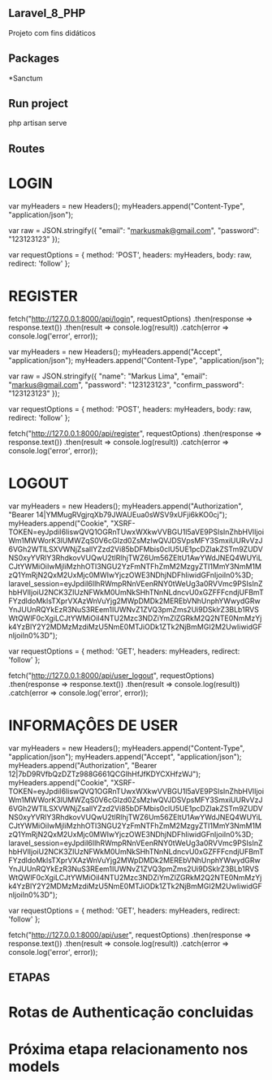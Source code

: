 ## Laravel_8_PHP

Projeto com fins didáticos

## Packages

*Sanctum

## Run project
php artisan serve

## Routes

# LOGIN
var myHeaders = new Headers();
myHeaders.append("Content-Type", "application/json");

var raw = JSON.stringify({
  "email": "markusmak@gmail.com",
  "password": "123123123"
});

var requestOptions = {
  method: 'POST',
  headers: myHeaders,
  body: raw,
  redirect: 'follow'
};

# REGISTER
fetch("http://127.0.0.1:8000/api/login", requestOptions)
  .then(response => response.text())
  .then(result => console.log(result))
  .catch(error => console.log('error', error));


var myHeaders = new Headers();
myHeaders.append("Accept", "application/json");
myHeaders.append("Content-Type", "application/json");

var raw = JSON.stringify({
  "name": "Markus Lima",
  "email": "markus@gmail.com",
  "password": "123123123",
  "confirm_password": "123123123"
});

var requestOptions = {
  method: 'POST',
  headers: myHeaders,
  body: raw,
  redirect: 'follow'
};

fetch("http://127.0.0.1:8000/api/register", requestOptions)
  .then(response => response.text())
  .then(result => console.log(result))
  .catch(error => console.log('error', error));


# LOGOUT
var myHeaders = new Headers();
myHeaders.append("Authorization", "Bearer 14|YMMugRVgjrqXb79JWAUEua0sWSV9xUFji6kKO0cj");
myHeaders.append("Cookie", "XSRF-TOKEN=eyJpdiI6IiswQVQ1OGRnTUwxWXkwVVBGU1l5aVE9PSIsInZhbHVlIjoiWm1MWWorK3lUMWZqS0V6cGIzd0ZsMzIwQVJDSVpsMFY3SmxiUURvVzJ6VGh2WTlLSXVWNjZsallYZzd2Vi85bDFMbis0clU5UE1pcDZlakZSTm9ZUDVNS0xyYVRlY3RhdkovVUQwU2tlRlhjTWZ6Um56ZEltU1AwYWdJNEQ4WUYiLCJtYWMiOiIwMjliMzhhOTI3NGU2YzFmNTFhZmM2MzgyZTI1MmY3NmM1MzQ1YmRjN2QxM2UxMjc0MWIwYjczOWE3NDhjNDFhIiwidGFnIjoiIn0%3D; laravel_session=eyJpdiI6IlhRWmpRNnVEenRNY0tWeUg3a0RVVmc9PSIsInZhbHVlIjoiU2NCK3ZIUzNFWkM0UmNkSHhTNnNLdncvU0xGZFFFcndjUFBmTFYzdldoMklsTXprVXAzWnVuYjg2MWpDMDk2MEREbVNhUnphYWwydGRwYnJUUnRQYkEzR3NuS3REem1IUWNvZ1ZVQ3pmZms2Ui9DSklrZ3BLb1RVSWtQWlF0cXgiLCJtYWMiOiI4NTU2Mzc3NDZiYmZlZGRkM2Q2NTE0NmMzYjk4YzBlY2Y2MDMzMzdiMzU5NmE0MTJiODk1ZTk2NjBmMGI2M2UwIiwidGFnIjoiIn0%3D");

var requestOptions = {
  method: 'GET',
  headers: myHeaders,
  redirect: 'follow'
};

fetch("http://127.0.0.1:8000/api/user_logout", requestOptions)
  .then(response => response.text())
  .then(result => console.log(result))
  .catch(error => console.log('error', error));

# INFORMAÇÔES DE USER

var myHeaders = new Headers();
myHeaders.append("Content-Type", "application/json");
myHeaders.append("Accept", "application/json");
myHeaders.append("Authorization", "Bearer 12|7bD9RVfbQzDZTz988G661QCGIhHfJfKDYCXHfzWJ");
myHeaders.append("Cookie", "XSRF-TOKEN=eyJpdiI6IiswQVQ1OGRnTUwxWXkwVVBGU1l5aVE9PSIsInZhbHVlIjoiWm1MWWorK3lUMWZqS0V6cGIzd0ZsMzIwQVJDSVpsMFY3SmxiUURvVzJ6VGh2WTlLSXVWNjZsallYZzd2Vi85bDFMbis0clU5UE1pcDZlakZSTm9ZUDVNS0xyYVRlY3RhdkovVUQwU2tlRlhjTWZ6Um56ZEltU1AwYWdJNEQ4WUYiLCJtYWMiOiIwMjliMzhhOTI3NGU2YzFmNTFhZmM2MzgyZTI1MmY3NmM1MzQ1YmRjN2QxM2UxMjc0MWIwYjczOWE3NDhjNDFhIiwidGFnIjoiIn0%3D; laravel_session=eyJpdiI6IlhRWmpRNnVEenRNY0tWeUg3a0RVVmc9PSIsInZhbHVlIjoiU2NCK3ZIUzNFWkM0UmNkSHhTNnNLdncvU0xGZFFFcndjUFBmTFYzdldoMklsTXprVXAzWnVuYjg2MWpDMDk2MEREbVNhUnphYWwydGRwYnJUUnRQYkEzR3NuS3REem1IUWNvZ1ZVQ3pmZms2Ui9DSklrZ3BLb1RVSWtQWlF0cXgiLCJtYWMiOiI4NTU2Mzc3NDZiYmZlZGRkM2Q2NTE0NmMzYjk4YzBlY2Y2MDMzMzdiMzU5NmE0MTJiODk1ZTk2NjBmMGI2M2UwIiwidGFnIjoiIn0%3D");

var requestOptions = {
  method: 'GET',
  headers: myHeaders,
  redirect: 'follow'
};

fetch("http://127.0.0.1:8000/api/user", requestOptions)
  .then(response => response.text())
  .then(result => console.log(result))
  .catch(error => console.log('error', error));



## ETAPAS

# Rotas de Authenticação concluidas
# Próxima etapa relacionamento nos models